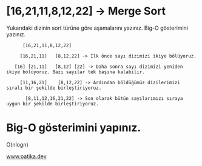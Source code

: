 # [16,21,11,8,12,22] -> Merge Sort

Yukarıdaki dizinin sort türüne göre aşamalarını yazınız.
Big-O gösterimini yazınız.

          [16,21,11,8,12,22]
  
         [16,21,11]   [8,12,22] -> İlk önce sayı dizimizi ikiye bölüyoruz.
        
       [16] [21,11]   [8,12] [22] -> Daha sonra sayı dizimizi yeniden ikiye bölüyoruz. Bazı sayılar tek başına kalabilir.
     
         [11,16,21]    [8,12,22] -> Ardından böldüğümüz dizilerimizi sıralı bir şekilde birleştiriyoruz.
         
           [8,11,12,16,21,22] -> Son olarak bütün sayılarımızı sıraya uygun bir şekilde birleştiriyoruz.
  
  # Big-O gösterimini yapınız.
  
  O(nlogn)

www.patika.dev
